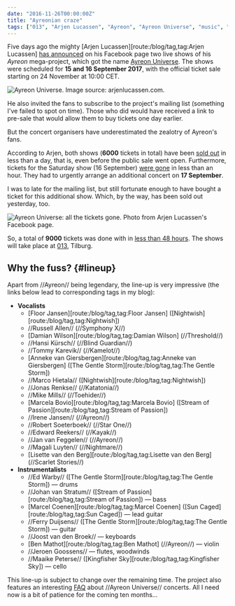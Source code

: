 ```yaml
---
date: "2016-11-26T00:00:00Z"
title: "Ayreonian craze"
tags: ["013", "Arjen Lucassen", "Ayreon", "Ayreon Universe", "music", "Netherlands", "progressive metal", "progressive rock", "Tilburg"]
---
```


Five days ago the mighty [Arjen Lucassen][route:/blog/tag,tag:Arjen Lucassen] [has announced](https://www.facebook.com/ArjenLucassenOfficial/videos/10153840917141152/) on his Facebook page two live shows of his *Ayreon* mega-project, which got the name [Ayreon Universe](http://www.arjenlucassen.com/universe/). The shows were scheduled for **15 and 16 September 2017**, with the official ticket sale starting on 24 November at 10:00 CET.

<!--more-->

![](img:1.bp.blogspot.com/-yVk8TPQxQOk/WDlcnphdPoI/AAAAAAAAoUs/zHjicNv6JCsXG6jwybTyuaxK_nnGypy4QCPcB/s1600/ayreon-universe-best-of.jpg:a "Ayreon Universe. Image source: arjenlucassen.com.")

He also invited the fans to subscribe to the project's mailing list (something I've failed to spot on time). Those who did would have received a link to pre-sale that would allow them to buy tickets one day earlier.

But the concert organisers have underestimated the zealotry of Ayreon's fans.

According to Arjen, both shows (**6000** tickets in total) have been [sold out](https://www.facebook.com/ArjenLucassenOfficial/posts/10153847922071152) in less than a day, that is, even before the public sale went open. Furthermore, tickets for the Saturday show (16 September) [were gone](https://www.facebook.com/ArjenLucassenOfficial/photos/a.114351896151.107682.109887886151/10153846039016152/) in less than an hour. They had to urgently arrange an additional concert on **17 September**.

I was to late for the mailing list, but still fortunate enough to have bought a ticket for this additional show. Which, by the way, has been sold out yesterday, too.

![](img:2.bp.blogspot.com/-ap8Vh2JfIPI/WDlXWOjo5_I/AAAAAAAAoUM/fEx-vzeU4_kqsMr3J1I2xkrsRuBlz3ruwCPcB/s1600/ayreon-universe.jpg:a "Ayreon Universe: all the tickets gone. Photo from Arjen Lucassen's Facebook page.")

So, a total of **9000** tickets was done with in [less than 48 hours](https://www.facebook.com/ArjenLucassenOfficial/videos/10153850665491152/). The shows will take place at [013](http://www.013.nl/), Tilburg.

## Why the fuss? {#lineup}

Apart from //Ayreon// being legendary, the line-up is very impressive (the links below lead to corresponding tags in my blog):

* **Vocalists**
    * [Floor Jansen][route:/blog/tag,tag:Floor Jansen] ([Nightwish][route:/blog/tag,tag:Nightwish])
    * //Russell Allen// (//Symphony X//)
    * [Damian Wilson][route:/blog/tag,tag:Damian Wilson] (//Threshold//)
    * //Hansi Kürsch// (//Blind Guardian//)
    * //Tommy Karevik// (//Kamelot//)
    * [Anneke van Giersbergen][route:/blog/tag,tag:Anneke van Giersbergen] ([The Gentle Storm][route:/blog/tag,tag:The Gentle Storm])
    * //Marco Hietala// ([Nightwish][route:/blog/tag,tag:Nightwish])
    * //Jonas Renkse// (//Katatonia//)
    * //Mike Mills// (//Toehider//)
    * [Marcela Bovio][route:/blog/tag,tag:Marcela Bovio] ([Stream of Passion][route:/blog/tag,tag:Stream of Passion])
    * //Irene Jansen// (//Ayreon//)
    * //Robert Soeterboek// (//Star One//)
    * //Edward Reekers// (//Kayak//)
    * //Jan van Feggelen// (//Ayreon//)
    * //Magali Luyten// (//Nightmare//)
    * [Lisette van den Berg][route:/blog/tag,tag:Lisette van den Berg] (//Scarlet Stories//)
* **Instrumentalists**
    * //Ed Warby// ([The Gentle Storm][route:/blog/tag,tag:The Gentle Storm]) — drums
    * //Johan van Stratum// ([Stream of Passion][route:/blog/tag,tag:Stream of Passion]) — bass
    * [Marcel Coenen][route:/blog/tag,tag:Marcel Coenen] ([Sun Caged][route:/blog/tag,tag:Sun Caged]) — lead guitar
    * //Ferry Duijsens// ([The Gentle Storm][route:/blog/tag,tag:The Gentle Storm]) — guitar
    * //Joost van den Broek// — keyboards
    * [Ben Mathot][route:/blog/tag,tag:Ben Mathot] (//Ayreon//) — violin
    * //Jeroen Goossens// — flutes, woodwinds
    * //Maaike Peterse// ([Kingfisher Sky][route:/blog/tag,tag:Kingfisher Sky]) — cello

This line-up is subject to change over the remaining time. The project also features an interesting [FAQ](http://www.arjenlucassen.com/universe/faq/) about //Ayreon Universe// concerts. All I need now is a bit of patience for the coming ten months…
